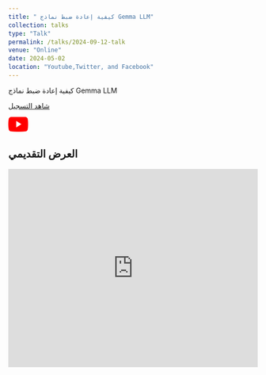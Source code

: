```yaml
---
title: " كيفية إعادة ضبط نماذج Gemma LLM"
collection: talks
type: "Talk"
permalink: /talks/2024-09-12-talk
venue: "Online"
date: 2024-05-02
location: "Youtube,Twitter, and Facebook"
---
```


كيفية إعادة ضبط نماذج Gemma LLM

[شاهد التسجيل](https://www.youtube.com/watch?v=Hdsfy_uHkMI)

<a href="https://www.youtube.com/watch?v=Hdsfy_uHkMI">
  <img src="https://raw.githubusercontent.com/Ruqyai/ruqyai.github.io/main/images/youtube.png" alt="YouTube" style="width: 40px; height: 30px;">
</a>

## العرض التقديمي


<iframe src="https://docs.google.com/presentation/d/1zO9EzOX4o5UEfa0to9WVwdoOqEnAdZrTefJfwd4Jw60/embed?start=false&loop=false&delayms=3000" frameborder="0" width="100%" height="400px" allowfullscreen="true" mozallowfullscreen="true" webkitallowfullscreen="true"></iframe>